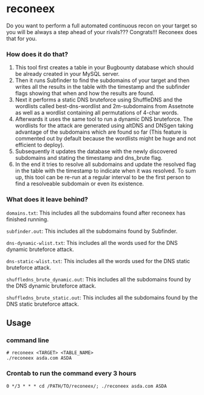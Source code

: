 # reconeex

Do you want to perform a full automated continuous recon on your target so you will be always a step ahead of your rivals???
Congrats!!! Reconeex does that for you.

### How does it do that?
1. This tool first creates a table in your Bugbounty database which should be already created in your MySQL server. 
2. Then it runs Subfinder to find the subdomains of your target and then writes all the results in the table with the timestamp and the subfinder flags showing that when and how the results are found.
3. Next it performs a static DNS bruteforce using ShuffleDNS and the wordlists called best-dns-wordlist and 2m-subdomains from Assetnote as well as a wordlist containing all permutations of 4-char words.
4. Afterwards it uses the same tool to run a dynamic DNS bruteforce. The wordlists for the attack are generated using altDNS and DNSgen taking advantage of the subdomains which are found so far (This feature is commented out by default because the wordlists might be huge and not efficient to deploy).
5. Subsequently it updates the database with the newly discovered subdomains and stating the timestamp and dns_brute flag.
6. In the end it tries to resolve all subdomains and update the resolved flag in the table with the timestamp to indicate when it was resolved. 
To sum up, this tool can be re-run at a regular interval to be the first person to find a resolveable subdomain or even its existence.

### What does it leave behind?
`domains.txt`: This includes all the subdomains found after reconeex has finished running.

`subfinder.out`: This includes all the subdomains found by Subfinder.

`dns-dynamic-wlist.txt`: This includes all the words used for the DNS dynamic bruteforce attack.

`dns-static-wlist.txt`: This includes all the words used for the DNS static bruteforce attack.

`shuffledns_brute_dynamic.out`: This includes all the subdomains found by the DNS dynamic bruteforce attack.

`shuffledns_brute_static.out`: This includes all the subdomains found by the DNS static bruteforce attack.


## Usage

### command line 
```
# reconeex <TARGET> <TABLE_NAME>
./reconeex asda.com ASDA
```
### Crontab to run the command every 3 hours
```
0 */3 * * * cd /PATH/TO/reconeex/; ./reconeex asda.com ASDA
```
